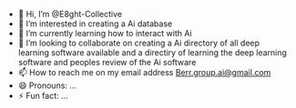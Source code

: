 - 👋 Hi, I’m @E8ght-Collective
- 👀 I’m interested in creating a Ai database
- 🌱 I’m currently learning how to interact with Ai
- 💞️ I’m looking to collaborate on creating a Ai directory of all deep learning software available and a directiry of learning the deep learning software and peoples review of the Ai software 
- 📫 How to reach me on my email address Berr.group.ai@gmail.com
- 😄 Pronouns: ...
- ⚡ Fun fact: ...

<!---
E8ght-Collective/E8ght-Collective is a ✨ special ✨ repository because its `README.md` (this file) appears on your GitHub profile.
You can click the Preview link to take a look at your changes.
--->
